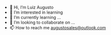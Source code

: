 - 👋 Hi, I’m Luiz Augusto
- 👀 I’m interested in learning 
- 🌱 I’m currently learning ...
- 💞️ I’m looking to collaborate on ...
- 📫 How to reach me augustosales@outlook.com

<!---
MrLasp/MrLasp is a ✨ special ✨ repository because its `README.md` (this file) appears on your GitHub profile.
You can click the Preview link to take a look at your changes.
--->
